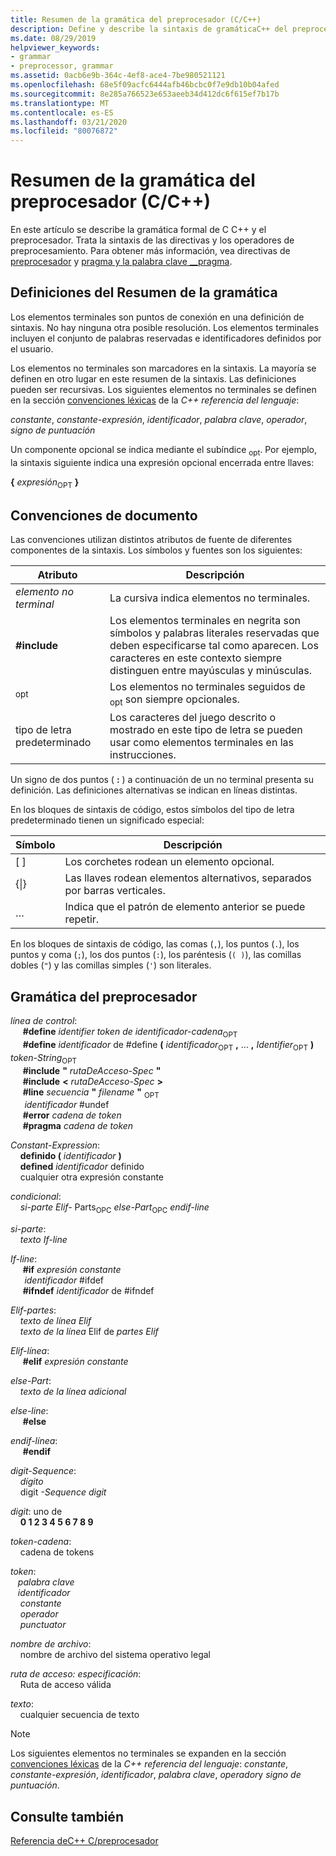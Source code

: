```yaml
---
title: Resumen de la gramática del preprocesador (C/C++)
description: Define y describe la sintaxis de gramáticaC++ del preprocesador de Microsoft C/Compiler (MSVC).
ms.date: 08/29/2019
helpviewer_keywords:
- grammar
- preprocessor, grammar
ms.assetid: 0acb6e9b-364c-4ef8-ace4-7be980521121
ms.openlocfilehash: 68e5f09acfc6444afb46bcbc0f7e9db10b04afed
ms.sourcegitcommit: 8e285a766523e653aeeb34d412dc6f615ef7b17b
ms.translationtype: MT
ms.contentlocale: es-ES
ms.lasthandoff: 03/21/2020
ms.locfileid: "80076872"
---
```

# <a name="preprocessor-grammar-summary-cc"></a>Resumen de la gramática del preprocesador (C/C++)

En este artículo se describe la gramática formal de C C++ y el preprocesador. Trata la sintaxis de las directivas y los operadores de preprocesamiento. Para obtener más información, vea directivas de [preprocesador](../preprocessor/preprocessor.md) y [pragma y la palabra clave __pragma](../preprocessor/pragma-directives-and-the-pragma-keyword.md).

## <a name="definitions-for-the-grammar-summary"></a><a name="definitions"></a>Definiciones del Resumen de la gramática

Los elementos terminales son puntos de conexión en una definición de sintaxis. No hay ninguna otra posible resolución. Los elementos terminales incluyen el conjunto de palabras reservadas e identificadores definidos por el usuario.

Los elementos no terminales son marcadores en la sintaxis. La mayoría se definen en otro lugar en este resumen de la sintaxis. Las definiciones pueden ser recursivas. Los siguientes elementos no terminales se definen en la sección [convenciones léxicas](../cpp/lexical-conventions.md) de la  *C++ referencia del lenguaje*:

*constante*, *constante-expresión*, *identificador*, *palabra clave*, *operador*, *signo de puntuación*

Un componente opcional se indica mediante el subíndice <sub>opt</sub>. Por ejemplo, la sintaxis siguiente indica una expresión opcional encerrada entre llaves:

**{** *expresión*<sub>OPT</sub> **}**

## <a name="document-conventions"></a><a name="conventions"></a>Convenciones de documento

Las convenciones utilizan distintos atributos de fuente de diferentes componentes de la sintaxis. Los símbolos y fuentes son los siguientes:

| Atributo | Descripción |
|---------------|-----------------|
| *elemento no terminal* | La cursiva indica elementos no terminales. |
| **#include** | Los elementos terminales en negrita son símbolos y palabras literales reservadas que deben especificarse tal como aparecen. Los caracteres en este contexto siempre distinguen entre mayúsculas y minúsculas. |
| <sub>opt</sub> | Los elementos no terminales seguidos de <sub>opt</sub> son siempre opcionales.|
| tipo de letra predeterminado | Los caracteres del juego descrito o mostrado en este tipo de letra se pueden usar como elementos terminales en las instrucciones. |

Un signo de dos puntos ( **:** ) a continuación de un no terminal presenta su definición. Las definiciones alternativas se indican en líneas distintas.

En los bloques de sintaxis de código, estos símbolos del tipo de letra predeterminado tienen un significado especial:

| Símbolo | Descripción |
|---|---|
| \[ ] | Los corchetes rodean un elemento opcional. |
| {\|} | Las llaves rodean elementos alternativos, separados por barras verticales. |
| … | Indica que el patrón de elemento anterior se puede repetir. |

En los bloques de sintaxis de código, las comas (`,`), los puntos (`.`), los puntos y coma (`;`), los dos puntos (`:`), los paréntesis (`( )`), las comillas dobles (`"`) y las comillas simples (`'`) son literales.

## <a name="preprocessor-grammar"></a><a name="grammar"></a>Gramática del preprocesador

*línea de control*: \
&nbsp;&nbsp;&nbsp;&nbsp; **#define** *identifier* *token de identificador-cadena*<sub>OPT</sub>\
&nbsp;&nbsp;&nbsp;&nbsp; **#define** *identificador* de #define **(** *identificador*<sub>OPT</sub> **,** ... **,** *Identifier*<sub>OPT</sub> **)** *token-String*<sub>OPT</sub>\
&nbsp;&nbsp;&nbsp;&nbsp; **#include** **"** _rutaDeAcceso-Spec_ **"** \
&nbsp;&nbsp;&nbsp;&nbsp; **#include** **\<** _rutaDeAcceso-Spec_ **>** \
&nbsp;&nbsp;&nbsp;&nbsp; **#line** *secuencia* **"** _filename_ **"** <sub>OPT</sub>\
&nbsp;&nbsp; **&nbsp;&nbsp;** *identificador* #undef\
&nbsp;&nbsp;&nbsp;&nbsp; **#error** *cadena de token*\
&nbsp;&nbsp;&nbsp;&nbsp; **#pragma** *cadena de token*

*Constant-Expression*: \
&nbsp;&nbsp;&nbsp;&nbsp;**definido (** *identificador* **)** \
&nbsp;&nbsp;&nbsp;&nbsp;**defined** *identificador* definido\
&nbsp;&nbsp;&nbsp;&nbsp;cualquier otra expresión constante

*condicional*: \
&nbsp;&nbsp;&nbsp;&nbsp;*si-parte* *Elif-* Parts<sub>OPC</sub> *else-Part*<sub>OPC</sub> *endif-line*

*si-parte*: \
&nbsp;&nbsp;&nbsp;&nbsp;*texto* *If-line*

*If-line*: \
&nbsp;&nbsp;&nbsp;&nbsp; **#if** *expresión constante*\
&nbsp;&nbsp; **&nbsp;&nbsp;** *identificador* #ifdef\
&nbsp;&nbsp;&nbsp;&nbsp; **#ifndef** *identificador* de #ifndef

*Elif-partes*: \
&nbsp;&nbsp;&nbsp;&nbsp;*texto* *de línea Elif*\
&nbsp;&nbsp;&nbsp;&nbsp;*texto* *de la línea* Elif de *partes Elif*

*Elif-línea*: \
&nbsp;&nbsp;&nbsp;&nbsp; **#elif** *expresión constante*

*else-Part*: \
&nbsp;&nbsp;&nbsp;&nbsp;*texto* *de la línea adicional*

*else-line*: \
&nbsp;&nbsp;&nbsp;&nbsp; **#else**

*endif-línea*: \
&nbsp;&nbsp;&nbsp;&nbsp; **#endif**

*digit-Sequence*: \
&nbsp;&nbsp;&nbsp;&nbsp;*dígito*\
&nbsp;&nbsp;&nbsp;&nbsp;digit *-Sequence* *digit*

*digit*: uno de \
&nbsp;&nbsp;&nbsp;&nbsp;**0 1 2 3 4 5 6 7 8 9**

*token-cadena*: \
&nbsp;&nbsp;&nbsp;&nbsp;cadena de tokens

*token*: \
&nbsp;&nbsp;&nbsp;*palabra clave* &nbsp;\
&nbsp;&nbsp;&nbsp;*identificador* &nbsp;\
&nbsp;&nbsp;&nbsp;&nbsp;*constante*\
&nbsp;&nbsp;&nbsp;&nbsp;*operador*\
&nbsp;&nbsp;&nbsp;&nbsp;*punctuator*

*nombre de archivo*: \
&nbsp;&nbsp;&nbsp;&nbsp;nombre de archivo del sistema operativo legal

*ruta de acceso: especificación*: \
&nbsp;&nbsp;&nbsp;&nbsp;Ruta de acceso válida

*texto*: \
&nbsp;&nbsp;&nbsp;&nbsp;cualquier secuencia de texto

> [!NOTE]
> Los siguientes elementos no terminales se expanden en la sección [convenciones léxicas](../cpp/lexical-conventions.md) de la  *C++ referencia del lenguaje*: *constante*, *constante-expresión*, *identificador*, *palabra clave*, *operador*y *signo de puntuación*.

## <a name="see-also"></a>Consulte también

[Referencia deC++ C/preprocesador](../preprocessor/c-cpp-preprocessor-reference.md)
